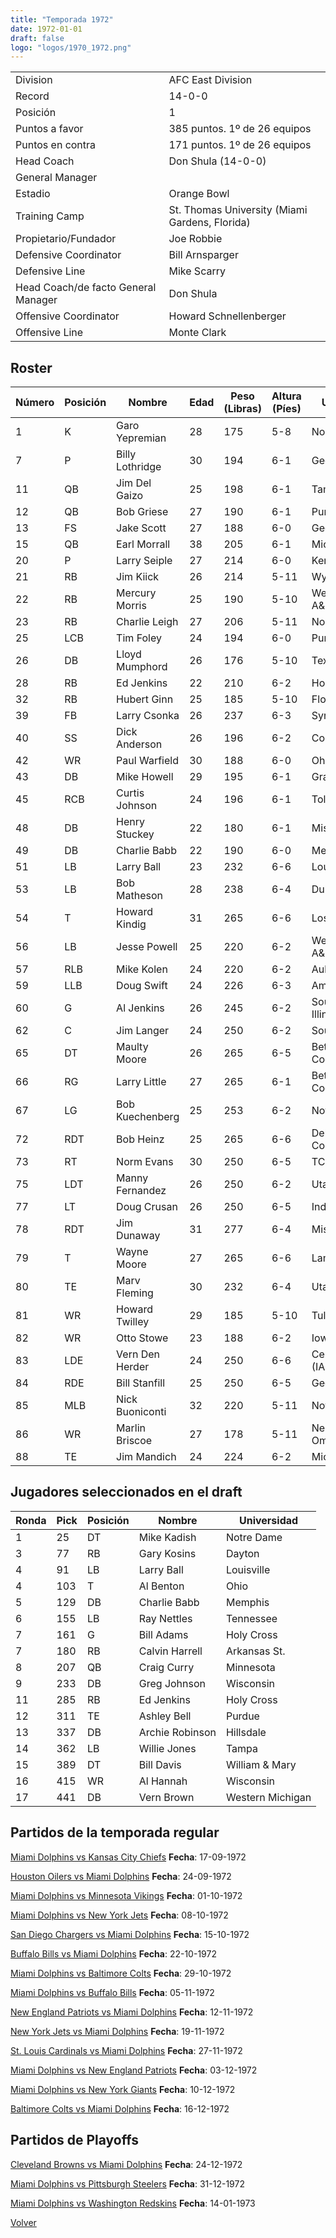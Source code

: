 ```yaml
---
title: "Temporada 1972"
date: 1972-01-01
draft: false
logo: "logos/1970_1972.png"
---
```


|                      |                      |
|-------------------------|---------------------------|
| Division               | AFC East Division            |
| Record                 | 14-0-0              |
| Posición               | 1            |
| Puntos a favor         | 385 puntos. 1º de 26 equipos           |
| Puntos en contra       | 171 puntos. 1º de 26 equipos       |
| Head Coach             | Don Shula (14-0-0)               |
| General Manager        |       |
| Estadio                | Orange Bowl             |
| Training Camp          | St. Thomas University (Miami Gardens, Florida)        |
| Propietario/Fundador | Joe Robbie |
| Defensive Coordinator | Bill Arnsparger |
| Defensive Line | Mike Scarry |
| Head Coach/de facto General Manager | Don Shula |
| Offensive Coordinator | Howard Schnellenberger |
| Offensive Line | Monte Clark |


## Roster

| Número | Posición | Nombre           | Edad | Peso (Libras) | Altura (Píes) | Universidad          |
|--------|----------|------------------|------|---------------|---------------|----------------------|
| 1 | K | Garo Yepremian | 28 | 175 | 5-8 | None |
| 7 | P | Billy Lothridge | 30 | 194 | 6-1 | Georgia Tech |
| 11 | QB | Jim Del Gaizo | 25 | 198 | 6-1 | Tampa,Syracuse |
| 12 | QB | Bob Griese | 27 | 190 | 6-1 | Purdue |
| 13 | FS | Jake Scott | 27 | 188 | 6-0 | Georgia |
| 15 | QB | Earl Morrall | 38 | 205 | 6-1 | Michigan St. |
| 20 | P | Larry Seiple | 27 | 214 | 6-0 | Kentucky |
| 21 | RB | Jim Kiick | 26 | 214 | 5-11 | Wyoming |
| 22 | RB | Mercury Morris | 25 | 190 | 5-10 | West Texas A&M |
| 23 | RB | Charlie Leigh | 27 | 206 | 5-11 | None |
| 25 | LCB | Tim Foley | 24 | 194 | 6-0 | Purdue |
| 26 | DB | Lloyd Mumphord | 26 | 176 | 5-10 | Texas Southern |
| 28 | RB | Ed Jenkins | 22 | 210 | 6-2 | Holy Cross |
| 32 | RB | Hubert Ginn | 25 | 185 | 5-10 | Florida A&M |
| 39 | FB | Larry Csonka | 26 | 237 | 6-3 | Syracuse |
| 40 | SS | Dick Anderson | 26 | 196 | 6-2 | Colorado |
| 42 | WR | Paul Warfield | 30 | 188 | 6-0 | Ohio St. |
| 43 | DB | Mike Howell | 29 | 195 | 6-1 | Grambling St. |
| 45 | RCB | Curtis Johnson | 24 | 196 | 6-1 | Toledo |
| 48 | DB | Henry Stuckey | 22 | 180 | 6-1 | Missouri |
| 49 | DB | Charlie Babb | 22 | 190 | 6-0 | Memphis |
| 51 | LB | Larry Ball | 23 | 232 | 6-6 | Louisville |
| 53 | LB | Bob Matheson | 28 | 238 | 6-4 | Duke |
| 54 | T | Howard Kindig | 31 | 265 | 6-6 | Los Angeles St. |
| 56 | LB | Jesse Powell | 25 | 220 | 6-2 | West Texas A&M |
| 57 | RLB | Mike Kolen | 24 | 220 | 6-2 | Auburn |
| 59 | LLB | Doug Swift | 24 | 226 | 6-3 | Amherst |
| 60 | G | Al Jenkins | 26 | 245 | 6-2 | Southern Illinois,Tulsa |
| 62 | C | Jim Langer | 24 | 250 | 6-2 | South Dakota St. |
| 65 | DT | Maulty Moore | 26 | 265 | 6-5 | Bethune-Cookman |
| 66 | RG | Larry Little | 27 | 265 | 6-1 | Bethune-Cookman |
| 67 | LG | Bob Kuechenberg | 25 | 253 | 6-2 | Notre Dame |
| 72 | RDT | Bob Heinz | 25 | 265 | 6-6 | Delta College,Pacific |
| 73 | RT | Norm Evans | 30 | 250 | 6-5 | TCU |
| 75 | LDT | Manny Fernandez | 26 | 250 | 6-2 | Utah |
| 77 | LT | Doug Crusan | 26 | 250 | 6-5 | Indiana |
| 78 | RDT | Jim Dunaway | 31 | 277 | 6-4 | Mississippi |
| 79 | T | Wayne Moore | 27 | 265 | 6-6 | Lamar |
| 80 | TE | Marv Fleming | 30 | 232 | 6-4 | Utah |
| 81 | WR | Howard Twilley | 29 | 185 | 5-10 | Tulsa |
| 82 | WR | Otto Stowe | 23 | 188 | 6-2 | Iowa St. |
| 83 | LDE | Vern Den Herder | 24 | 250 | 6-6 | Central College (IA) |
| 84 | RDE | Bill Stanfill | 25 | 250 | 6-5 | Georgia |
| 85 | MLB | Nick Buoniconti | 32 | 220 | 5-11 | Notre Dame |
| 86 | WR | Marlin Briscoe | 27 | 178 | 5-11 | Nebraska-Omaha |
| 88 | TE | Jim Mandich | 24 | 224 | 6-2 | Michigan |


## Jugadores seleccionados en el draft

| Ronda | Pick | Posición | Nombre           | Universidad          |
|-------|------|----------|------------------|----------------------|
| 1 | 25 | DT | Mike Kadish | Notre Dame |
| 3 | 77 | RB | Gary Kosins | Dayton |
| 4 | 91 | LB | Larry Ball | Louisville |
| 4 | 103 | T | Al Benton | Ohio |
| 5 | 129 | DB | Charlie Babb | Memphis |
| 6 | 155 | LB | Ray Nettles | Tennessee |
| 7 | 161 | G | Bill Adams | Holy Cross |
| 7 | 180 | RB | Calvin Harrell | Arkansas St. |
| 8 | 207 | QB | Craig Curry | Minnesota |
| 9 | 233 | DB | Greg Johnson | Wisconsin |
| 11 | 285 | RB | Ed Jenkins | Holy Cross |
| 12 | 311 | TE | Ashley Bell | Purdue |
| 13 | 337 | DB | Archie Robinson | Hillsdale |
| 14 | 362 | LB | Willie Jones | Tampa |
| 15 | 389 | DT | Bill Davis | William & Mary |
| 16 | 415 | WR | Al Hannah | Wisconsin |
| 17 | 441 | DB | Vern Brown | Western Michigan |


## Partidos de la temporada regular

[Miami Dolphins vs Kansas City Chiefs](/historia/partidos/mia-kc-19720917) **Fecha**: 17-09-1972

[Houston Oilers vs Miami Dolphins](/historia/partidos/hou-mia-19720924) **Fecha**: 24-09-1972

[Miami Dolphins vs Minnesota Vikings](/historia/partidos/mia-min-19721001) **Fecha**: 01-10-1972

[Miami Dolphins vs New York Jets](/historia/partidos/mia-nyj-19721008) **Fecha**: 08-10-1972

[San Diego Chargers vs Miami Dolphins](/historia/partidos/sd-mia-19721015) **Fecha**: 15-10-1972

[Buffalo Bills vs Miami Dolphins](/historia/partidos/buf-mia-19721022) **Fecha**: 22-10-1972

[Miami Dolphins vs Baltimore Colts](/historia/partidos/mia-clt-19721029) **Fecha**: 29-10-1972

[Miami Dolphins vs Buffalo Bills](/historia/partidos/mia-buf-19721105) **Fecha**: 05-11-1972

[New England Patriots vs Miami Dolphins](/historia/partidos/ne-mia-19721112) **Fecha**: 12-11-1972

[New York Jets vs Miami Dolphins](/historia/partidos/nyj-mia-19721119) **Fecha**: 19-11-1972

[St. Louis Cardinals vs Miami Dolphins](/historia/partidos/stl-mia-19721127) **Fecha**: 27-11-1972

[Miami Dolphins vs New England Patriots](/historia/partidos/mia-ne-19721203) **Fecha**: 03-12-1972

[Miami Dolphins vs New York Giants](/historia/partidos/mia-nyg-19721210) **Fecha**: 10-12-1972

[Baltimore Colts vs Miami Dolphins](/historia/partidos/clt-mia-19721216) **Fecha**: 16-12-1972




## Partidos de Playoffs

[Cleveland Browns vs Miami Dolphins](/historia/partidos/cle-mia-19721224) **Fecha**: 24-12-1972

[Miami Dolphins vs Pittsburgh Steelers](/historia/partidos/mia-pit-19721231) **Fecha**: 31-12-1972

[Miami Dolphins vs Washington Redskins](/historia/partidos/mia-was-19730114) **Fecha**: 14-01-1973




[Volver](/historia)
